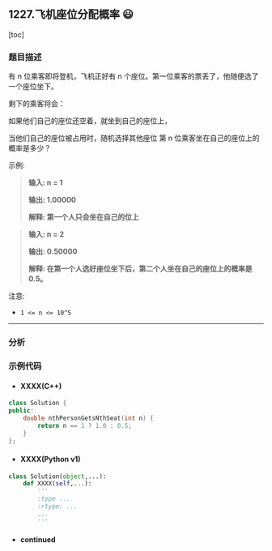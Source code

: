 ## 1227.飞机座位分配概率 :smiley:

[toc]

### 题目描述

有 n 位乘客即将登机，飞机正好有 n 个座位。第一位乘客的票丢了，他随便选了一个座位坐下。

剩下的乘客将会：

如果他们自己的座位还空着，就坐到自己的座位上，

当他们自己的座位被占用时，随机选择其他座位
第 n 位乘客坐在自己的座位上的概率是多少？

示例:

> **输入: n = 1**
>
> **输出: 1.00000**
>
> **解释: 第一个人只会坐在自己的位上**

> **输入: n = 2**
>
> **输出: 0.50000**
>
> **解释: 在第一个人选好座位坐下后，第二个人坐在自己的座位上的概率是 0.5。**

注意:

- `1 <= n <= 10^5`

---

### 分析



### 示例代码

* #### XXXX(C++)

```c++
class Solution {
public:
    double nthPersonGetsNthSeat(int n) {
        return n == 1 ? 1.0 : 0.5;
    }
};
```

* #### XXXX(Python v1)

```python
class Solution(object,...):
    def XXXX(self,...):
        '''
        :type ...
        :rtype: ...
        ...
        '''
```

* #### continued



[^footnote]: 快乐菜醒每一天!

